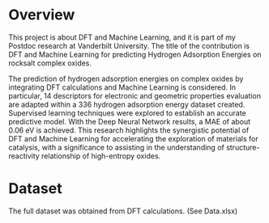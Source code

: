 # Overview

This project is about DFT and Machine Learning, and it is part of my Postdoc research at Vanderbilt University.
The title of the contribution is DFT and Machine Learning for predicting Hydrogen Adsorption Energies on rocksalt
complex oxides.

The prediction of hydrogen adsorption energies on complex oxides by integrating DFT calculations and Machine Learning is considered. 
In particular, 14 descriptors for electronic and geometric properties evaluation are adapted within a 336 hydrogen adsorption energy 
dataset created. Supervised learning techniques were explored to establish an accurate predictive model. With the Deep Neural Network 
results, a MAE of about 0.06 eV is achieved. This research highlights the synergistic potential of DFT and Machine Learning for accelerating 
the exploration of materials for catalysis, with a significance to assisting in the understanding of structure-reactivity relationship of high-entropy oxides.

# Dataset

The full dataset was obtained from DFT calculations. (See Data.xlsx)
